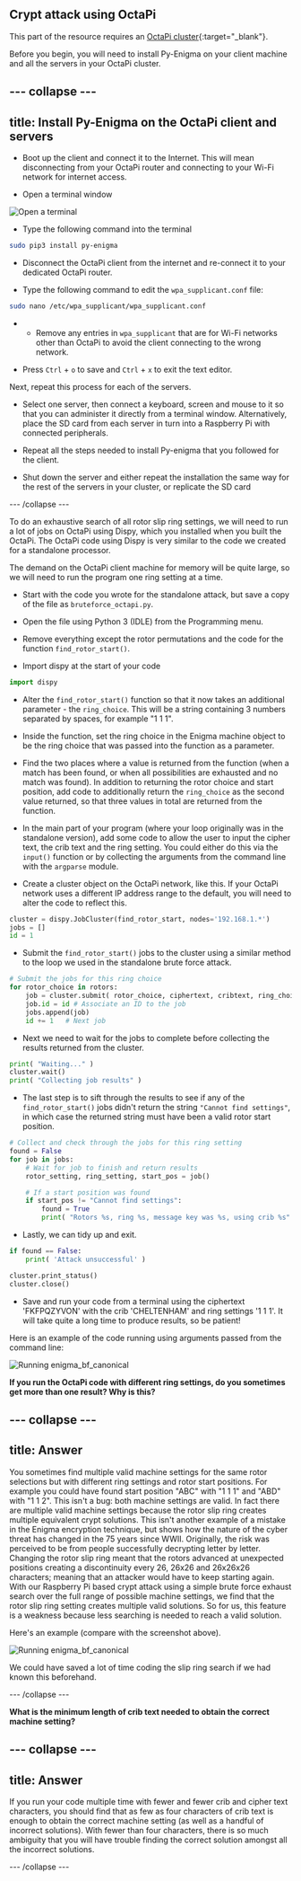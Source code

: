 ## Crypt attack using OctaPi

This part of the resource requires an [OctaPi cluster](https://projects.raspberrypi.org/en/projects/build-an-octapi){:target="_blank"}.

Before you begin, you will need to install Py-Enigma on your client machine and all the servers in your OctaPi cluster.

--- collapse ---
---
title: Install Py-Enigma on the OctaPi client and servers
---

+ Boot up the client and connect it to the Internet. This will mean disconnecting from your OctaPi router and connecting to your Wi-Fi network for internet access.

+ Open a terminal window

![Open a terminal](images/terminal.png)

+ Type the following command into the terminal

```bash
sudo pip3 install py-enigma
```

+ Disconnect the OctaPi client from the internet and re-connect it to your dedicated OctaPi router.

+ Type the following command to edit the `wpa_supplicant.conf` file:

```bash
sudo nano /etc/wpa_supplicant/wpa_supplicant.conf
```

+ + Remove any entries in `wpa_supplicant` that are for Wi-Fi networks other than OctaPi to avoid the client connecting to the wrong network.

+ Press `Ctrl` + `o` to save and `Ctrl` + `x` to exit the text editor.

Next, repeat this process for each of the servers.

+ Select one server, then connect a keyboard, screen and mouse to it so that you can administer it directly from a terminal window. Alternatively, place the SD card from each server in turn into a Raspberry Pi with connected peripherals.

+ Repeat all the steps needed to install Py-enigma that you followed for the client.

+ Shut down the server and either repeat the installation the same way for the rest of the servers in your cluster, or replicate the SD card

--- /collapse ---

To do an exhaustive search of all rotor slip ring settings, we will need to run a lot of jobs on OctaPi using Dispy, which you installed when you built the OctaPi. The OctaPi code using Dispy is very similar to the code we created for a standalone processor.

The demand on the OctaPi client machine for memory will be quite large, so we will need to run the program one ring setting at a time.

+ Start with the code you wrote for the standalone attack, but save a copy of the file as `bruteforce_octapi.py`.

+ Open the file using Python 3 (IDLE) from the Programming menu.

+ Remove everything except the rotor permutations and the code for the function `find_rotor_start()`.

+ Import dispy at the start of your code

```python
import dispy
```

+ Alter the `find_rotor_start()` function so that it now takes an additional parameter - the `ring_choice`. This will be a string containing 3 numbers separated by spaces, for example "1 1 1".

+ Inside the function, set the ring choice in the Enigma machine object to be the ring choice that was passed into the function as a parameter.

+ Find the two places where a value is returned from the function (when a match has been found, or when all possibilities are exhausted and no match was found). In addition to returning the rotor choice and start position, add code to additionally return the `ring_choice` as the second value returned, so that three values in total are returned from the function.

+ In the main part of your program (where your loop originally was in the standalone version), add some code to allow the user to input the cipher text, the crib text and the ring setting. You could either do this via the `input()` function or by collecting the arguments from the command line with the `argparse` module.

+ Create a cluster object on the OctaPi network, like this. If your OctaPi network uses a different IP address range to the default, you will need to alter the code to reflect this.

```python
cluster = dispy.JobCluster(find_rotor_start, nodes='192.168.1.*')
jobs = []
id = 1    
```

+  Submit the `find_rotor_start()` jobs to the cluster using a similar method to the loop we used in the standalone brute force attack.

```python
# Submit the jobs for this ring choice
for rotor_choice in rotors:
    job = cluster.submit( rotor_choice, ciphertext, cribtext, ring_choice )
    job.id = id # Associate an ID to the job
    jobs.append(job)
    id += 1   # Next job
```

+ Next we need to wait for the jobs to complete before collecting the results returned from the cluster.

```python
print( "Waiting..." )
cluster.wait()
print( "Collecting job results" )
```

+ The last step is to sift through the results to see if any of the `find_rotor_start()` jobs didn't return the string `"Cannot find settings"`, in which case the returned string must have been a valid rotor start position.

```python
# Collect and check through the jobs for this ring setting
found = False
for job in jobs:
    # Wait for job to finish and return results
    rotor_setting, ring_setting, start_pos = job()

    # If a start position was found
    if start_pos != "Cannot find settings":
        found = True
        print( "Rotors %s, ring %s, message key was %s, using crib %s" % (rotor_setting, ring_setting, start_pos, cribtext) )
```

+ Lastly, we can tidy up and exit.

```python
if found == False:
    print( 'Attack unsuccessful' )

cluster.print_status()
cluster.close()
```

+ Save and run your code from a terminal using the ciphertext 'FKFPQZYVON' with the crib 'CHELTENHAM' and ring settings '1 1 1'. It will take quite a long time to produce results, so be patient!

Here is an example of the code running using arguments passed from the command line:

![Running enigma_bf_canonical](images/enigma-canonical-qjf.png)

**If you run the OctaPi code with different ring settings, do you sometimes get more than one result? Why is this?**

--- collapse ---
---
title: Answer
---

You sometimes find multiple valid machine settings for the same rotor selections but with different ring settings and rotor start positions. For example you could have found start position "ABC" with "1 1 1" and "ABD" with "1 1 2". This isn't a bug: both machine settings are valid. In fact there are multiple valid machine settings because the rotor slip ring creates multiple equivalent crypt solutions. This isn't another example of a mistake in the Enigma encryption technique, but shows how the nature of the cyber threat has changed in the 75 years since WWII. Originally, the risk was perceived to be from people successfully decrypting letter by letter. Changing the rotor slip ring meant that the rotors advanced at unexpected positions creating a discontinuity every 26, 26x26 and 26x26x26 characters; meaning that an attacker would have to keep starting again. With our Raspberry Pi based crypt attack using a simple brute force exhaust search over the full range of possible machine settings, we find that the rotor slip ring setting creates multiple valid solutions. So for us, this feature is a weakness because less searching is needed to reach a valid solution.

Here's an example (compare with the screenshot above).

  ![Running enigma_bf_canonical](images/enigma-canonical-qjg.png)

We could have saved a lot of time coding the slip ring search if we had known this beforehand.

--- /collapse ---

**What is the minimum length of crib text needed to obtain the correct machine setting?**

--- collapse ---
---
title: Answer
---
If you run your code multiple time with fewer and fewer crib and cipher text characters, you should find that as few as four characters of crib text is enough to obtain the correct machine setting (as well as a handful of incorrect solutions). With fewer than four characters, there is so much ambiguity that you will have trouble finding the correct solution amongst all the incorrect solutions.

--- /collapse ---
